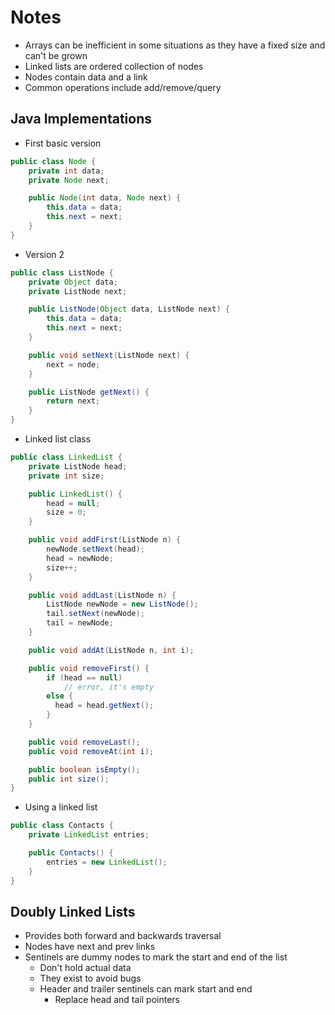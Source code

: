 # Notes

- Arrays can be inefficient in some situations as they have a fixed size and can't be grown
- Linked lists are ordered collection of nodes
- Nodes contain data and a link
- Common operations include add/remove/query

## Java Implementations

- First basic version

```java
public class Node {
    private int data;
    private Node next;

    public Node(int data, Node next) {
        this.data = data;
        this.next = next;
    }
}
```

- Version 2

```java
public class ListNode {
    private Object data;
    private ListNode next;

    public ListNode(Object data, ListNode next) {
        this.data = data;
        this.next = next;
    }

    public void setNext(ListNode next) {
        next = node;
    }

    public ListNode getNext() {
        return next;
    }
}
```

- Linked list class

```java
public class LinkedList {
    private ListNode head;
    private int size;

    public LinkedList() {
        head = null;
        size = 0;
    }

    public void addFirst(ListNode n) {
        newNode.setNext(head);
        head = newNode;
        size++;
    }

    public void addLast(ListNode n) {
        ListNode newNode = new ListNode();
        tail.setNext(newNode);
        tail = newNode;
    }

    public void addAt(ListNode n, int i);

    public void removeFirst() {
        if (head == null)
            // error, it's empty
        else {
          head = head.getNext();
        }
    }

    public void removeLast();
    public void removeAt(int i);

    public boolean isEmpty();
    public int size();
}
```

- Using a linked list

```java
public class Contacts {
    private LinkedList entries;

    public Contacts() {
        entries = new LinkedList();
    }
}
```

## Doubly Linked Lists

- Provides both forward and backwards traversal
- Nodes have next and prev links
- Sentinels are dummy nodes to mark the start and end of the list
  - Don't hold actual data
  - They exist to avoid bugs
  - Header and trailer sentinels can mark start and end
    - Replace head and tail pointers
